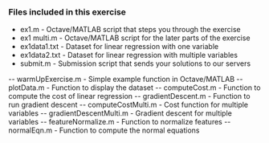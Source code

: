
### Files included in this exercise
- ex1.m - Octave/MATLAB script that steps you through the exercise
- ex1 multi.m - Octave/MATLAB script for the later parts of the exercise
- ex1data1.txt - Dataset for linear regression with one variable
- ex1data2.txt - Dataset for linear regression with multiple variables
- submit.m - Submission script that sends your solutions to our servers

-- warmUpExercise.m - Simple example function in Octave/MATLAB
-- plotData.m - Function to display the dataset
-- computeCost.m - Function to compute the cost of linear regression
-- gradientDescent.m - Function to run gradient descent
-- computeCostMulti.m - Cost function for multiple variables
-- gradientDescentMulti.m - Gradient descent for multiple variables
-- featureNormalize.m - Function to normalize features
-- normalEqn.m - Function to compute the normal equations
